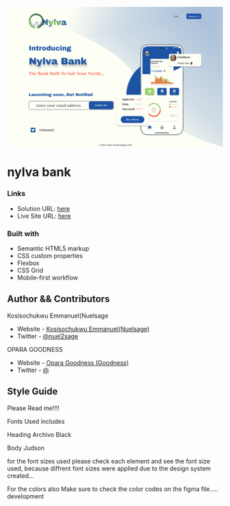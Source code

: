 ![Design preview for Analog Clock](./design/Desktop%20preview.png)

# nylva bank



### Links

- Solution URL: [here](https://)
- Live Site URL: [here](https://)

### Built with

- Semantic HTML5 markup
- CSS custom properties
- Flexbox
- CSS Grid
- Mobile-first workflow

## Author && Contributors

Kosisochukwu Emmanuel(Nuelsage

- Website - [Kosisochukwu Emmanuel(Nuelsage)](https://www.twitter.com/nuel2sage)
- Twitter - [@nuel2sage](https://www.twitter.com/nuelsage)

OPARA GOODNESS

- Website - [Opara Goodness (Goodness)](https://github.com/imosfinest)
- Twitter - [@](https://)

## Style Guide

Please Read me!!!!

Fonts Used includes

Heading
Archivo Black

Body
Judson

for the font sizes used please check each element and see the font size used, because diffrent font sizes were applied due to the design system created...

For the colors also Make sure to check the color codes on the figma file.....
development
